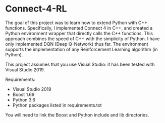 # Connect-4-RL
The goal of this project was to learn how to extend Python with C++ functions.
Specifically, I implemented Connect 4 in C++, and created a Python environment wrapper that directly calls the C++ functions.
This approach combines the speed of C++ with the simplicity of Python. I have only implemented DQN (Deep Q-Network) thus far. The environment
supports the implementation of any Reinforcement Learning algorithm (in Python).

This project assumes that you use Visual Studio: it has been tested with Visual Studio 2019. 

Requirements:
* Visual Studio 2019
* Boost 1.69
* Python 3.6
* Python packages listed in requirements.txt

You will need to link the Boost and Python include and lib directories. 
